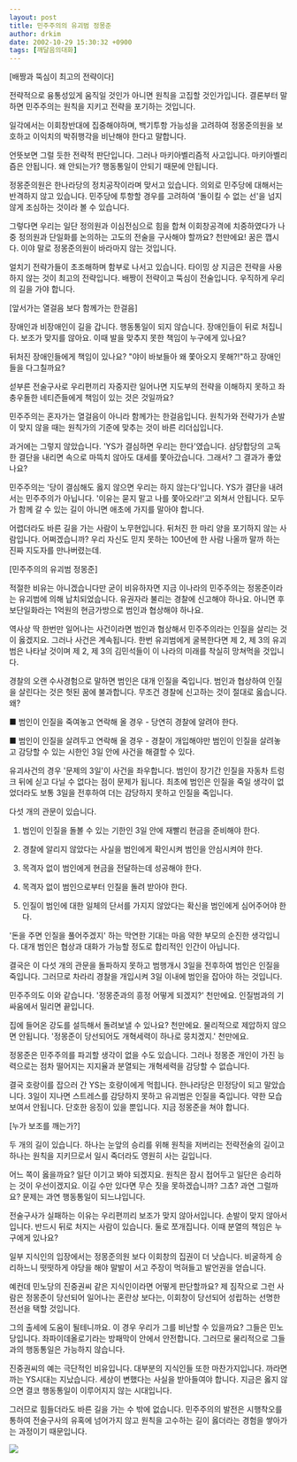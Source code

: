 ```yaml
---
layout: post
title: 민주주의의 유괴범 정몽준
author: drkim
date: 2002-10-29 15:30:32 +0900
tags: [깨달음의대화]
---
```

[배짱과 뚝심이 최고의 전략이다]
  
전략적으로 융통성있게 움직일 것인가 아니면 원칙을 고집할 것인가입니다. 결론부터 말하면 민주주의는 원칙을 지키고 전략을 포기하는 것입니다.
  

  
일각에서는 이회창반대에 집중해야하며, 백기투항 가능성을 고려하여 정몽준의원을 보호하고 이익치의 박쥐행각을 비난해야 한다고 말합니다.
  

  
언뜻보면 그럴 듯한 전략적 판단입니다. 그러나 마키아벨리즘적 사고입니다. 마키아벨리즘은 안됩니다. 왜 안되는가? 행동통일이 안되기 때문에 안됩니다.
  

  
정몽준의원은 한나라당의 정치공작이라며 맞서고 있습니다. 의외로 민주당에 대해서는 반격하지 않고 있습니다. 민주당에 투항할 경우를 고려하여 '돌이킬 수 없는 선'을 넘지 않게 조심하는 것이라 볼 수 있습니다.
  

  
그렇다면 우리는 일단 정의원과 이심전심으로 힘을 합쳐 이회창공격에 치중하였다가 나중 정의원과 단일화를 논의하는 고도의 전술을 구사해야 할까요? 천만에요! 꿈은 깹시다. 이야 말로 정몽준의원이 바라마지 않는 것입니다.
  

  
얼치기 전략가들이 초조해하며 함부로 나서고 있습니다. 타이밍 상 지금은 전략을 사용하지 않는 것이 최고의 전략입니다. 배짱이 전략이고 뚝심이 전술입니다. 우직하게 우리의 길을 가야 합니다.
  

  

  
[앞서가는 열걸음 보다 함께가는 한걸음]
  
장애인과 비장애인이 길을 갑니다. 행동통일이 되지 않습니다. 장애인들이 뒤로 처집니다. 보조가 맞지를 않아요. 이때 발을 맞추지 못한 책임이 누구에게 있나요?
  

  
뒤처진 장애인들에게 책임이 있나요? "야이 바보들아 왜 쫓아오지 못해?!"하고 장애인들을 다그칠까요?
  

  
섣부른 전술구사로 우리편끼리 자중지란 일어나면 지도부의 전략을 이해하지 못하고 좌충우돌한 네티즌들에게 책임이 있는 것은 것일까요?
  

  
민주주의는 혼자가는 열걸음이 아니라 함께가는 한걸음입니다. 원칙가와 전략가가 손발이 맞지 않을 때는 원칙가의 기준에 맞추는 것이 바른 리더십입니다.
  

  
과거에는 그렇지 않았습니다. 'YS가 결심하면 우리는 한다'였습니다. 삼당합당의 고독한 결단을 내리면 속으로 마뜩치 않아도 대세를 쫓아갔습니다. 그래서? 그 결과가 좋았나요?
  

  
민주주의는 '당이 결심해도 옳지 않으면 우리는 하지 않는다'입니다. YS가 결단을 내려서는 민주주의가 아닙니다. '이유는 묻지 말고 나를 쫓아오라!'고 외쳐서 안됩니다. 모두가 함께 갈 수 있는 길이 아니면 애초에 가지를 말아야 합니다.
  

  
어렵더라도 바른 길을 가는 사람이 노무현입니다. 뒤처진 한 마리 양을 포기하지 않는 사람입니다. 어쩌겠습니까? 우리 자신도 믿지 못하는 100년에 한 사람 나올까 말까 하는 진짜 지도자를 만나버렸는데.
  

  

  
[민주주의의 유괴범 정몽준]
  
적절한 비유는 아니겠습니다만 굳이 비유하자면 지금 이나라의 민주주의는 정몽준이라는 유괴범에 의해 납치되었습니다. 유권자라 불리는 경찰에 신고해야 하나요. 아니면 후보단일화라는 1억원의 현금가방으로 범인과 협상해야 하나요.
  

  
역사상 딱 한번만 일어나는 사건이라면 범인과 협상해서 민주주의라는 인질을 살리는 것이 옳겠지요. 그러나 사건은 계속됩니다. 한번 유괴범에게 굴복한다면 제 2, 제 3의 유괴범은 나타날 것이며 제 2, 제 3의 김민석들이 이 나라의 미래를 착실히 망쳐먹을 것입니다.
  

  
경찰의 오랜 수사경험으로 말하면 범인은 대개 인질을 죽입니다. 범인과 협상하여 인질을 살린다는 것은 헛된 꿈에 불과합니다. 무조건 경찰에 신고하는 것이 절대로 옳습니다. 왜?
  

  
■ 범인이 인질을 죽여놓고 연락해 올 경우 - 당연히 경찰에 알려야 한다.
  

  
■ 범인이 인질을 살려두고 연락해 올 경우 - 경찰이 개입해야만 범인이 인질을 살려놓고 감당할 수 있는 시한인 3일 안에 사건을 해결할 수 있다.
  

  
유괴사건의 경우 '문제의 3일'이 사건을 좌우합니다. 범인이 장기간 인질을 자동차 트렁크 뒤에 싣고 다닐 수 없다는 점이 문제가 됩니다. 최초에 범인은 인질을 죽일 생각이 없었더라도 보통 3일을 전후하여 더는 감당하지 못하고 인질을 죽입니다.
  

  
다섯 개의 관문이 있습니다.
  
1. 범인이 인질을 돌볼 수 있는 기한인 3일 안에 재빨리 현금을 준비해야 한다.
  
2. 경찰에 알리지 않았다는 사실을 범인에게 확인시켜 범인을 안심시켜야 한다.
  
3. 목격자 없이 범인에게 현금을 전달하는데 성공해야 한다.
  
4. 목격자 없이 범인으로부터 인질을 돌려 받아야 한다.
  
5. 인질이 범인에 대한 일체의 단서를 가지지 않았다는 확신을 범인에게 심어주어야 한다.
  

  
'돈을 주면 인질을 풀어주겠지' 하는 막연한 기대는 마음 약한 부모의 순진한 생각입니다. 대개 범인은 협상과 대화가 가능할 정도로 합리적인 인간이 아닙니다.
  

  
결국은 이 다섯 개의 관문을 돌파하지 못하고 범행개시 3일을 전후하여 범인은 인질을 죽입니다. 그러므로 차라리 경찰을 개입시켜 3일 이내에 범인을 잡아야 하는 것입니다.
  

  
민주주의도 이와 같습니다. '정몽준과의 흥정 어떻게 되겠지?' 천만에요. 인질범과의 기싸움에서 밀리면 끝입니다.
  

  
집에 들어온 강도를 설득해서 돌려보낼 수 있나요? 천만에요. 물리적으로 제압하지 않으면 안됩니다. '정몽준이 당선되어도 개혁세력이 하나로 뭉치겠지.' 천만에요.
  

  
정몽준은 민주주의를 파괴할 생각이 없을 수도 있습니다. 그러나 정몽준 개인이 가진 능력으로는 점차 떨어지는 지지율과 분열되는 개혁세력을 감당할 수 없습니다.
  

  
결국 호랑이를 잡으러 간 YS는 호랑이에게 먹힙니다. 한나라당은 민정당이 되고 말았습니다. 3일이 지나면 스트레스를 감당하지 못하고 유괴범은 인질을 죽입니다. 약한 모습 보여서 안됩니다. 단호한 응징이 있을 뿐입니다. 지금 정몽준을 쳐야 합니다.
  

  

  
[누가 보조를 깨는가?]
  
두 개의 길이 있습니다. 하나는 눈앞의 승리를 위해 원칙을 저버리는 전략전술의 길이고 하나는 원칙을 지키므로서 일시 죽더라도 영원히 사는 길입니다.
  

  
어느 쪽이 옳을까요? 일단 이기고 봐야 되겠지요. 원칙은 잠시 접어두고 일단은 승리하는 것이 우선이겠지요. 이길 수만 있다면 무슨 짓을 못하겠습니까? 그쵸? 과연 그럴까요? 문제는 과연 행동통일이 되느냐입니다.
  

  
전술구사가 실패하는 이유는 우리편끼리 보조가 맞지 않아서입니다. 손발이 맞지 않아서입니다. 반드시 뒤로 처지는 사람이 있습니다. 둘로 쪼개집니다. 이때 분열의 책임은 누구에게 있나요?
  

  
일부 지식인의 입장에서는 정몽준의원 보다 이회창의 집권이 더 낫습니다. 비굴하게 승리하느니 떳떳하게 야당을 해야 말발이 서고 주장이 먹혀들고 발언권을 얻습니다.
  

  
예컨데 민노당의 진중권씨 같은 지식인이라면 어떻게 판단할까요? 제 짐작으로 그런 사람은 정몽준이 당선되어 일어나는 혼란상 보다는, 이회창이 당선되어 성립하는 선명한 전선을 택할 것입니다.
  

  
그의 출세에 도움이 될테니까요. 이 경우 우리가 그를 비난할 수 있을까요? 그들은 민노당입니다. 좌파이데올로기라는 방패막이 안에서 안전합니다. 그러므로 물리적으로 그들과의 행동통일은 가능하지 않습니다.
  

  
진중권씨의 예는 극단적인 비유입니다. 대부분의 지식인들 또한 마찬가지입니다. 까라면 까는 YS시대는 지났습니다. 세상이 변했다는 사실을 받아들여야 합니다. 지금은 옳지 않으면 결코 행동통일이 이루어지지 않는 시대입니다.
  

  
그러므로 힘들더라도 바른 길을 가는 수 밖에 없습니다. 민주주의의 발전은 시행착오를 통하여 전술구사의 유혹에 넘어가지 않고 원칙을 고수하는 길이 옳더라는 경험을 쌓아가는 과정이기 때문입니다.
  

  
![](http://drkimz.com/technote/board/private/upimg/1035437941.jpg)